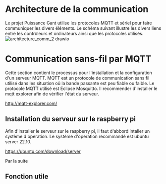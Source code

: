 # Architecture de la communication
Le projet Puissance Gant utilise les protocoles MQTT et sériel pour faire communiquer les divers éléments. Le schéma suivant illustre les divers liens entre les contrôleurs et ordinateurs ainsi que les protocoles utilisés.
![architecture_comm_2 drawio](https://user-images.githubusercontent.com/78489934/229170679-2ddff895-6e02-4001-a754-1ca2375afe2f.png)

# Communication sans-fil par MQTT
Cette section contient le processus pour l'installation et la configuration d'un serveur MQTT. MQTT est un protocole de communication sans fil utilisé dans les situation oû la bande passante est peu fiable ou faible. Le protocole MQTT utilisé est Eclipse Mosquitto. Il recommender d'installer le mqtt explorer afin de vérifier l'état du serveur. 

http://mqtt-explorer.com/

## Installation du serveur sur le raspberry pi

Afin d'installer le serveur sur le raspberry pi, il faut d'abbord intaller un système d'operation. Le système d'operation recommandé est ubuntu server 22.10. 

https://ubuntu.com/download/server

Par la suite 

## Fonction utile 
